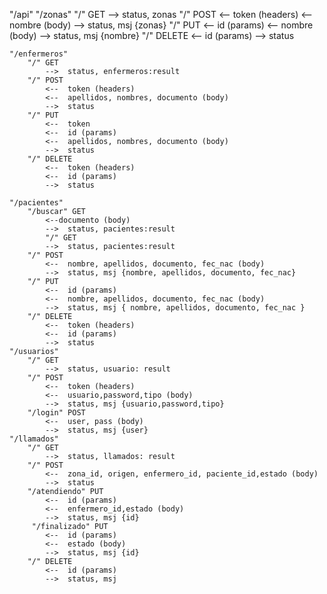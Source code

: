 "/api"
    "/zonas"
        "/" GET
            -->  status, zonas
        "/" POST
            <--  token (headers)
            <--  nombre (body)
            -->  status, msj {zonas}
        "/" PUT
            <--  id (params)
            <--  nombre (body)
            -->  status, msj {nombre}
        "/" DELETE
            <--  id (params)
            -->  status

    "/enfermeros"
        "/" GET  
            -->  status, enfermeros:result
        "/" POST
            <--  token (headers)
            <--  apellidos, nombres, documento (body)
            -->  status
        "/" PUT
            <--  token
            <--  id (params)
            <--  apellidos, nombres, documento (body)
            -->  status
        "/" DELETE
            <--  token (headers)
            <--  id (params)
            -->  status

    "/pacientes"
        "/buscar" GET  
            <--documento (body)
            -->  status, pacientes:result
            "/" GET  
            -->  status, pacientes:result
        "/" POST
            <--  nombre, apellidos, documento, fec_nac (body)
            -->  status, msj {nombre, apellidos, documento, fec_nac}
        "/" PUT
            <--  id (params)
            <--  nombre, apellidos, documento, fec_nac (body)
            -->  status, msj { nombre, apellidos, documento, fec_nac }
        "/" DELETE
            <--  token (headers)
            <--  id (params)
            -->  status
    "/usuarios"
        "/" GET
            -->  status, usuario: result
        "/" POST
            <--  token (headers)
            <--  usuario,password,tipo (body)
            -->  status, msj {usuario,password,tipo}
        "/login" POST
            <--  user, pass (body)
            -->  status, msj {user}
    "/llamados"
        "/" GET
            -->  status, llamados: result
        "/" POST
            <--  zona_id, origen, enfermero_id, paciente_id,estado (body)
            -->  status
        "/atendiendo" PUT
            <--  id (params)
            <--  enfermero_id,estado (body)
            -->  status, msj {id}
         "/finalizado" PUT
            <--  id (params)
            <--  estado (body)
            -->  status, msj {id}
        "/" DELETE
            <--  id (params)
            -->  status, msj 